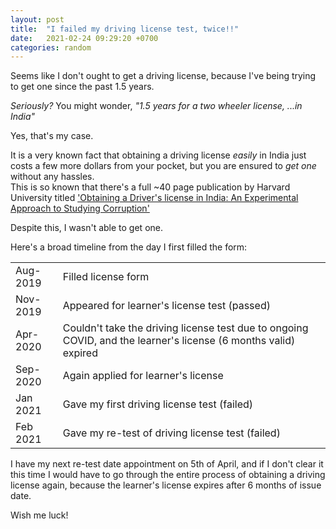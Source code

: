 ```yaml
---
layout: post
title:  "I failed my driving license test, twice!!"
date:   2021-02-24 09:29:20 +0700
categories: random
---
```


Seems like I don't ought to get a driving license, because I've being trying to get one since the past 1.5 years.

*Seriously?* You might wonder, *"1.5 years for a two wheeler license, ...in India"*

Yes, that's my case.

It is a very known fact that obtaining a driving license *easily* in India just costs a few more dollars from your pocket, but you are ensured to *get one* without any hassles. <br/> This is so known that there's a full ~40 page publication by Harvard University titled <a href='https://scholar.harvard.edu/files/remahanna/files/1_qje_driving_license.pdf' target='_blank'>'Obtaining a Driver's license in India: An Experimental Approach to Studying Corruption'</a>

Despite this, I wasn't able to get one.

Here's a broad timeline from the day I first filled the form:

<table>
<tr>
<td>Aug-2019</td>
<td>Filled license form</td>
</tr>
<tr>
<td>Nov-2019</td>
<td>Appeared for learner's license test (passed)</td>
</tr>
<tr>
<td>Apr-2020</td>
<td>Couldn't take the driving license test due to ongoing COVID, and the learner's license (6 months valid) expired</td>
</tr>
<tr>
<td>Sep-2020</td>
<td>Again applied for learner's license</td>
</tr>
<tr>
<td>Jan 2021</td>
<td>Gave my first driving license test (failed)</td>
</tr>
<tr>
<td>Feb 2021</td>
<td>Gave my re-test of driving license test (failed)</td>
</tr>
</table>

I have my next re-test date appointment on 5th of April, and if I don't clear it this time I would have to go through the entire process of obtaining a driving license again, because the learner's license expires after 6 months of issue date.

Wish me luck!